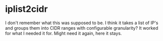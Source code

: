 # iplist2cidr

I don't remember what this was supposed to be. I think it takes a list of IP's and groups them into CIDR ranges with configurable granularity?
It worked for what I needed it for. Might need it again, here it stays.
